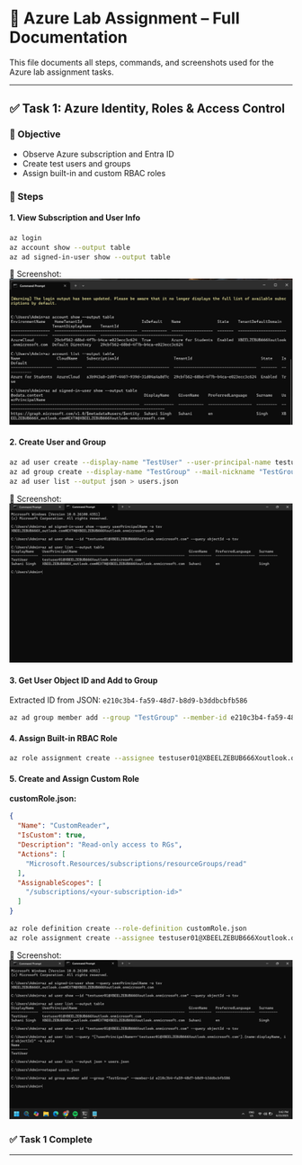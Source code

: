 # 📘 Azure Lab Assignment – Full Documentation

This file documents all steps, commands, and screenshots used for the Azure lab assignment tasks.

---

## ✅ Task 1: Azure Identity, Roles & Access Control

### 🔹 Objective

* Observe Azure subscription and Entra ID
* Create test users and groups
* Assign built-in and custom RBAC roles

### 🔧 Steps

#### 1. View Subscription and User Info

```bash
az login
az account show --output table
az ad signed-in-user show --output table
```

📸 Screenshot: ![Subscription Info](screenshot/sub.png)

#### 2. Create User and Group

```bash
az ad user create --display-name "TestUser" --user-principal-name testuser01@XBEELZEBUB666Xoutlook.onmicrosoft.com --password "P@ssw0rd123!"
az ad group create --display-name "TestGroup" --mail-nickname "TestGroup"
az ad user list --output json > users.json
```

📸 Screenshot: ![User and Group Created](screenshot/user.png)

#### 3. Get User Object ID and Add to Group

Extracted ID from JSON: `e210c3b4-fa59-48d7-b8d9-b3ddbcbfb586`

```bash
az ad group member add --group "TestGroup" --member-id e210c3b4-fa59-48d7-b8d9-b3ddbcbfb586
```

#### 4. Assign Built-in RBAC Role

```bash
az role assignment create --assignee testuser01@XBEELZEBUB666Xoutlook.onmicrosoft.com --role Reader --scope /subscriptions/<your-subscription-id>
```


#### 5. Create and Assign Custom Role

**customRole.json:**

```json
{
  "Name": "CustomReader",
  "IsCustom": true,
  "Description": "Read-only access to RGs",
  "Actions": [
    "Microsoft.Resources/subscriptions/resourceGroups/read"
  ],
  "AssignableScopes": [
    "/subscriptions/<your-subscription-id>"
  ]
}
```

```bash
az role definition create --role-definition customRole.json
az role assignment create --assignee testuser01@XBEELZEBUB666Xoutlook.onmicrosoft.com --role "CustomReader" --scope /subscriptions/<your-subscription-id>
```

📸 Screenshot: ![Custom Role Assigned](screenshot/customrole.png)

### ✅ Task 1 Complete

---



